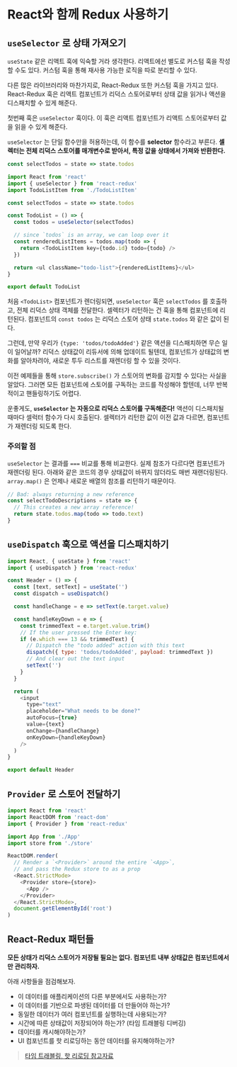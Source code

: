 # React와 함께 Redux 사용하기

## `useSelector` 로 상태 가져오기

`useState` 같은 리액트 훅에 익숙할 거라 생각한다. 리액트에선 별도로 커스텀 훅을 작성할 수도 있다. 커스텀 훅을 통해 재사용 가능한 로직을 따로 분리할 수 있다.

다른 많은 라이브러리와 마찬가지로, React-Redux 또한 커스텀 훅을 가지고 있다. React-Redux 훅은 리액트 컴포넌트가 리덕스 스토어로부터 상태 값을 읽거나 액션을 디스패치할 수 있게 해준다.

첫번째 훅은 `useSelector` 훅이다. 이 훅은 리액트 컴포넌트가 리액트 스토어로부터 값을 읽을 수 있게 해준다.

`useSelector` 는 단일 함수만을 허용하는데, 이 함수를 **selector** 함수라고 부른다. **셀렉터는 전체 리덕스 스토어를 매개변수로 받아서, 특정 값을 상태에서 가져와 반환한다.**

```js
const selectTodos = state => state.todos
```

```js
import React from 'react'
import { useSelector } from 'react-redux'
import TodoListItem from './TodoListItem'

const selectTodos = state => state.todos

const TodoList = () => {
  const todos = useSelector(selectTodos)

  // since `todos` is an array, we can loop over it
  const renderedListItems = todos.map(todo => {
    return <TodoListItem key={todo.id} todo={todo} />
  })

  return <ul className="todo-list">{renderedListItems}</ul>
}

export default TodoList
```

처음 `<TodoList>` 컴포넌트가 렌더링되면, `useSelector` 훅은 `selectTodos` 를 호출하고, 전체 리덕스 상태 객체를 전달한다. 셀렉터가 리턴하는 건 훅을 통해 컴포넌트에 리턴된다. 컴포넌트의 `const todos` 는 리덕스 스토어 상태 `state.todos` 와 같은 값이 된다.

그런데, 만약 우리가 `{type: 'todos/todoAdded'}` 같은 액션을 디스패치하면 무슨 일이 일어날까? 리덕스 상태값이 리듀서에 의해 업데이트 될텐데, 컴포넌트가 상태값의 변화를 알아차려야, 새로운 투두 리스트를 재렌더링 할 수 있을 것이다.

이전 예제들을 통해 `store.subscribe()` 가 스토어의 변화를 감지할 수 있다는 사실을 알았다. 그러면 모든 컴포넌트에 스토어를 구독하는 코드를 작성해야 할텐데, 너무 반복적이고 핸들링하기도 어렵다.

운좋게도, **`useSelector` 는 자동으로 리덕스 스토어를 구독해준다!** 액션이 디스패치될 때마다 셀럭터 함수가 다시 호출된다. 셀렉터가 리턴한 값이 이전 값과 다르면, 컴포넌트가 재렌더링 되도록 한다.

### 주의할 점

`useSelector` 는 결과를 `===` 비교를 통해 비교한다. 실제 참조가 다르다면 컴포넌트가 재렌더링 된다. 아래와 같은 코드의 경우 상태값이 바뀌지 않더라도 매번 재랜더링된다. `array.map()` 은 언제나 새로운 배열의 참조를 리턴하기 때문이다.

```js
// Bad: always returning a new reference
const selectTodoDescriptions = state => {
  // This creates a new array reference!
  return state.todos.map(todo => todo.text)
}
```

## `useDispatch` 훅으로 액션을 디스패치하기

```js
import React, { useState } from 'react'
import { useDispatch } from 'react-redux'

const Header = () => {
  const [text, setText] = useState('')
  const dispatch = useDispatch()

  const handleChange = e => setText(e.target.value)

  const handleKeyDown = e => {
    const trimmedText = e.target.value.trim()
    // If the user pressed the Enter key:
    if (e.which === 13 && trimmedText) {
      // Dispatch the "todo added" action with this text
      dispatch({ type: 'todos/todoAdded', payload: trimmedText })
      // And clear out the text input
      setText('')
    }
  }

  return (
    <input
      type="text"
      placeholder="What needs to be done?"
      autoFocus={true}
      value={text}
      onChange={handleChange}
      onKeyDown={handleKeyDown}
    />
  )
}

export default Header
```

## `Provider` 로 스토어 전달하기

```js
import React from 'react'
import ReactDOM from 'react-dom'
import { Provider } from 'react-redux'

import App from './App'
import store from './store'

ReactDOM.render(
  // Render a `<Provider>` around the entire `<App>`,
  // and pass the Redux store to as a prop
  <React.StrictMode>
    <Provider store={store}>
      <App />
    </Provider>
  </React.StrictMode>,
  document.getElementById('root')
)
```

## React-Redux 패턴들

**모든 상태가 리덕스 스토어가 저장될 필요는 없다. 컴포넌트 내부 상태값은 컴포넌트에서만 관리하자.**

아래 사항들을 점검해보자.

- 이 데이터를 애플리케이션의 다른 부분에서도 사용하는가?
- 이 데이터를 기반으로 파생된 데이터를 더 만들어야 하는가?
- 동일한 데이터가 여러 컴포넌트를 실행하는데 사용되는가?
- 시간에 따른 상태값이 저장되어야 하는가? (타임 트래블링 디버깅)
- 데이터를 캐시해야하는가?
- UI 컴포넌트를 핫 리로딩하는 동안 데이터를 유지해야하는가?
  
> [타임 트래블링, 핫 리로딩 참고자료](https://bestalign.github.io/2015/10/27/redux-hot-reloading-and-time-travel-debugging/)

